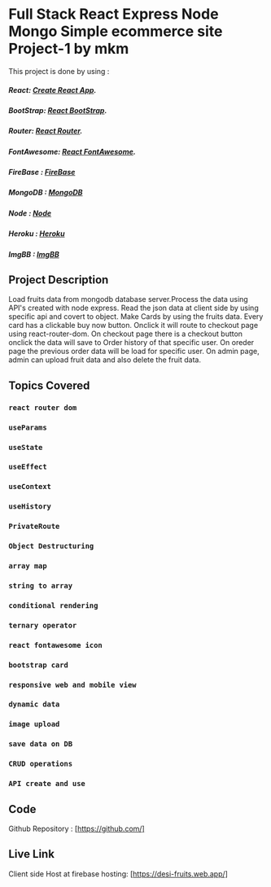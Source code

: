 # Full Stack React Express Node Mongo Simple ecommerce site Project-1 by mkm

This project is done by using :
##### React: [Create React App](https://github.com/facebook/create-react-app).
##### BootStrap: [React BootStrap](https://react-bootstrap.github.io/).
##### Router: [React Router](https://reactrouter.com/web/guides/quick-start).
##### FontAwesome: [React FontAwesome](https://fontawesome.com/how-to-use/on-the-web/using-with/react).
##### FireBase : [FireBase](https://console.firebase.google.com/)
##### MongoDB : [MongoDB](https://www.mongodb.com/)
##### Node : [Node](https://nodejs.org/)
##### Heroku : [Heroku](https://www.heroku.com/)
##### ImgBB : [ImgBB](http://imgbb.com/)

  

## Project Description

Load fruits data from mongodb database server.Process the data using API's created with node express. Read the json data at client side by using specific api and covert to object.
Make Cards by using the fruits data. Every card has a clickable buy now button.
Onclick it will route to checkout page using react-router-dom. 
On checkout page there is a checkout button onclick the data will save to Order history of that specific user.
On oreder page the previous order data will be load for specific user.
On admin page, admin can upload fruit data and also delete the fruit data.

## Topics Covered

  ### `react router dom`
  ### `useParams`
  ### `useState`
  ### `useEffect`
  ### `useContext`
  ### `useHistory`
  ### `PrivateRoute`
  ### `Object Destructuring`
  ### `array map`
  ### `string to array`
  ### `conditional rendering`
  ### `ternary operator`
  ### `react fontawesome icon`
  ### `bootstrap card`
  ### `responsive web and mobile view`
  ### `dynamic data`
  ### `image upload`
  ### `save data on DB`
  ### `CRUD operations`
  ### `API create and use`


## Code
Github Repository : [https://github.com/]
 
## Live Link

  Client side Host at firebase hosting: [https://desi-fruits.web.app/]